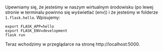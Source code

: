Upewniamy się, że jesteśmy w naszym wirtualnym środowisku (po lewej stronie w terminalu powinno się wyświetlać (env)) i że jesteśmy w folderze `1.flask.hello`. Wpisujemy:

```
export FLASK_APP=hello
export FLASK_ENV=development
flask run
```

Teraz wchodzimy w przeglądarce na stronę http://localhost:5000.
